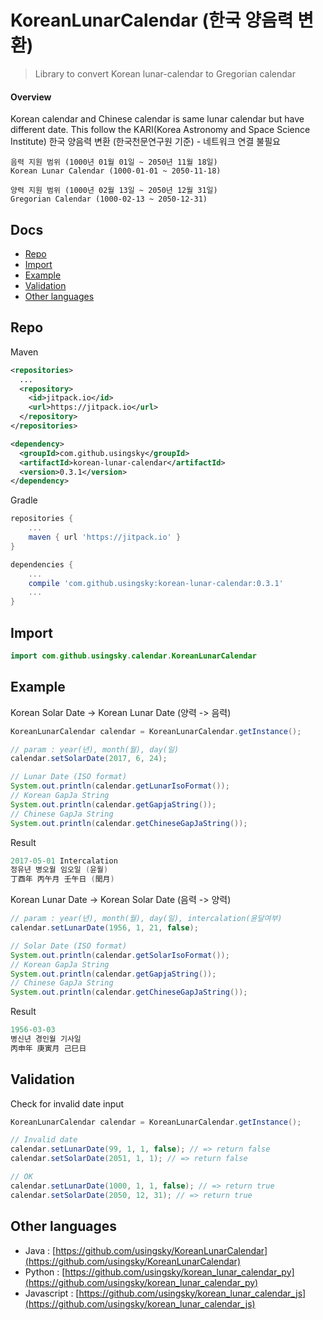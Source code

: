 # KoreanLunarCalendar (한국 양음력 변환)
> Library to convert Korean lunar-calendar to Gregorian calendar

#### Overview
Korean calendar and Chinese calendar is same lunar calendar but have different date.
This follow the KARI(Korea Astronomy and Space Science Institute)
한국 양음력 변환 (한국천문연구원 기준) - 네트워크 연결 불필요
```
음력 지원 범위 (1000년 01월 01일 ~ 2050년 11월 18일)
Korean Lunar Calendar (1000-01-01 ~ 2050-11-18)

양력 지원 범위 (1000년 02월 13일 ~ 2050년 12월 31일)
Gregorian Calendar (1000-02-13 ~ 2050-12-31)
```

## Docs

- [Repo](#repo)
- [Import](#import)
- [Example](#example)
- [Validation](#validation)
- [Other languages](#other-languages)

## Repo

Maven

```xml
<repositories>
  ...
  <repository>
    <id>jitpack.io</id>
    <url>https://jitpack.io</url>
  </repository>
</repositories>
```

```xml
<dependency>
  <groupId>com.github.usingsky</groupId>
  <artifactId>korean-lunar-calendar</artifactId>
  <version>0.3.1</version>
</dependency>
```

Gradle

```groovy
repositories {
    ...
    maven { url 'https://jitpack.io' }
}
```

```groovy
dependencies {
    ...
    compile 'com.github.usingsky:korean-lunar-calendar:0.3.1'
    ...
}
```
## Import

```java
import com.github.usingsky.calendar.KoreanLunarCalendar
```

## Example

Korean Solar Date -> Korean Lunar Date (양력 -> 음력)

```java
KoreanLunarCalendar calendar = KoreanLunarCalendar.getInstance();

// param : year(년), month(월), day(일)
calendar.setSolarDate(2017, 6, 24);

// Lunar Date (ISO format)
System.out.println(calendar.getLunarIsoFormat());
// Korean GapJa String
System.out.println(calendar.getGapjaString());
// Chinese GapJa String
System.out.println(calendar.getChineseGapJaString());
```

Result

```java
2017-05-01 Intercalation
정유년 병오월 임오일 (윤월)
丁酉年 丙午月 壬午日 (閏月)
```

Korean Lunar Date -> Korean Solar Date (음력 -> 양력)

```java
// param : year(년), month(월), day(일), intercalation(윤달여부)
calendar.setLunarDate(1956, 1, 21, false);

// Solar Date (ISO format)
System.out.println(calendar.getSolarIsoFormat());
// Korean GapJa String
System.out.println(calendar.getGapjaString());
// Chinese GapJa String
System.out.println(calendar.getChineseGapJaString());
```

Result

```java
1956-03-03
병신년 경인월 기사일
丙申年 庚寅月 己巳日
```

## Validation

Check for invalid date input

```java
KoreanLunarCalendar calendar = KoreanLunarCalendar.getInstance();

// Invalid date
calendar.setLunarDate(99, 1, 1, false); // => return false
calendar.setSolarDate(2051, 1, 1); // => return false

// OK
calendar.setLunarDate(1000, 1, 1, false); // => return true
calendar.setSolarDate(2050, 12, 31); // => return true
```

## Other languages

- Java : [https://github.com/usingsky/KoreanLunarCalendar](https://github.com/usingsky/KoreanLunarCalendar)
- Python : [https://github.com/usingsky/korean_lunar_calendar_py](https://github.com/usingsky/korean_lunar_calendar_py)
- Javascript : [https://github.com/usingsky/korean_lunar_calendar_js](https://github.com/usingsky/korean_lunar_calendar_js)